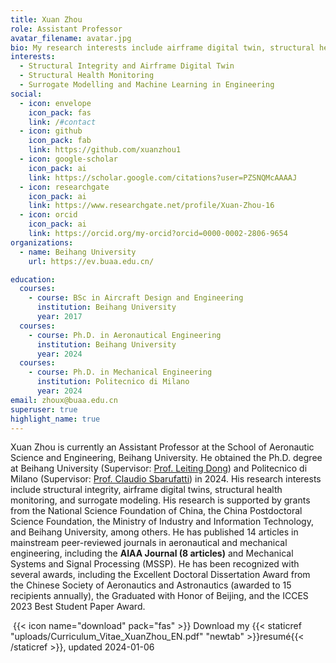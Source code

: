 ```yaml
---
title: Xuan Zhou
role: Assistant Professor
avatar_filename: avatar.jpg
bio: My research interests include airframe digital twin, structural health monitoring, machine learning in engineering.
interests:
  - Structural Integrity and Airframe Digital Twin
  - Structural Health Monitoring
  - Surrogate Modelling and Machine Learning in Engineering
social:
  - icon: envelope
    icon_pack: fas
    link: /#contact
  - icon: github
    icon_pack: fab
    link: https://github.com/xuanzhou1
  - icon: google-scholar
    icon_pack: ai
    link: https://scholar.google.com/citations?user=PZSNQMcAAAAJ
  - icon: researchgate
    icon_pack: ai
    link: https://www.researchgate.net/profile/Xuan-Zhou-16
  - icon: orcid
    icon_pack: ai
    link: https://orcid.org/my-orcid?orcid=0000-0002-2806-9654
organizations:
  - name: Beihang University
    url: https://ev.buaa.edu.cn/

education:
  courses:
    - course: BSc in Aircraft Design and Engineering
      institution: Beihang University
      year: 2017
  courses:
    - course: Ph.D. in Aeronautical Engineering
      institution: Beihang University
      year: 2024
  courses:
    - course: Ph.D. in Mechanical Engineering
      institution: Politecnico di Milano
      year: 2024
email: zhoux@buaa.edu.cn
superuser: true
highlight_name: true
---
```

Xuan Zhou is currently an Assistant Professor at the School of Aeronautic Science and Engineering, Beihang University. He obtained the Ph.D. degree at Beihang University (Supervisor: [Prof. Leiting Dong](https://shi.buaa.edu.cn/dongleiting/en/index.htm)) and Politecnico di Milano (Supervisor: [Prof. Claudio Sbarufatti](https://www.mecc.polimi.it/en/research/faculty/prof-claudio-sbarufatti)) in 2024. His research interests include structural integrity, airframe digital twins, structural health monitoring, and surrogate modeling. His research is supported by grants from the National Science Foundation of China, the China Postdoctoral Science Foundation, the Ministry of Industry and Information Technology, and Beihang University, among others. He has published 14 articles in mainstream peer-reviewed journals in aeronautical and mechanical engineering, including the **AIAA Journal (8 articles)** and Mechanical Systems and Signal Processing (MSSP). He has been recognized with several awards, including the Excellent Doctoral Dissertation Award from the Chinese Society of Aeronautics and Astronautics (awarded to 15 recipients annually), the Graduated with Honor of Beijing, and the ICCES 2023 Best Student Paper Award.

 {{< icon name="download" pack="fas" >}} Download my {{< staticref "uploads/Curriculum_Vitae_XuanZhou_EN.pdf" "newtab" >}}resumé{{< /staticref >}}, updated 2024-01-06

